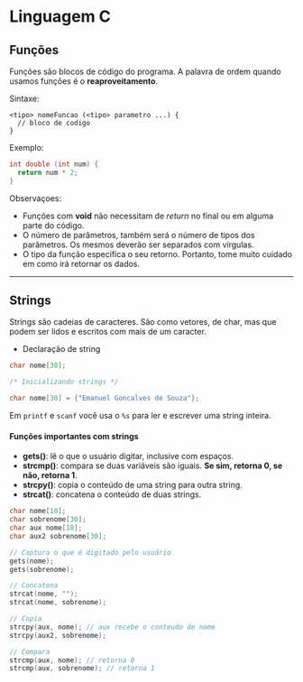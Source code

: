 # Linguagem C

## Funções

Funções são blocos de código do programa. A palavra de ordem quando usamos funções é o **reaproveitamento**.

Sintaxe:

```
<tipo> nomeFuncao (<tipo> parametro ...) {
  // bloco de codigo
}
```

Exemplo:

```c
int double (int num) {
  return num * 2;
}
```

Observaçoes:

+ Funções com **void** não necessitam de *return* no final ou em alguma parte do código.
+ O número de parâmetros, também será o número de tipos dos parâmetros. Os mesmos deverão ser separados com vírgulas.
+ O tipo da função especifíca o seu retorno. Portanto, tome muito cuidado em como irá retornar os dados.

------------------------------------------------------------------

## Strings

Strings são cadeias de caracteres. São como vetores, de char, mas que podem ser lidos e escritos com mais de um caracter.

+ Declaração de string

```c
char nome[30];

/* Inicializando strings */

char nome[30] = {"Emanuel Goncalves de Souza"};
```

Em `printf` e `scanf` você usa o `%s` para ler e escrever uma string inteira.

#### Funções importantes com strings

+ **gets()**: lê o que o usuário digitar, inclusive com espaços.
+ **strcmp()**: compara se duas variáveis são iguais. **Se sim, retorna 0, se não, retorna 1**.
+ **strcpy()**: copia o conteúdo de uma string para outra string.
+ **strcat()**: concatena o conteúdo de duas strings.

```c
char nome[10];
char sobrenome[30];
char aux nome[10];
char aux2 sobrenome[30];

// Captura o que é digitado pelo usuário
gets(nome);
gets(sobrenome);

// Concatena
strcat(nome, "");
strcat(nome, sobrenome);

// Copia
strcpy(aux, nome); // aux recebe o conteudo de nome
strcpy(aux2, sobrenome);

// Compara
strcmp(aux, nome); // retorna 0
strcmp(aux, sobrenome); // retorna 1
```

